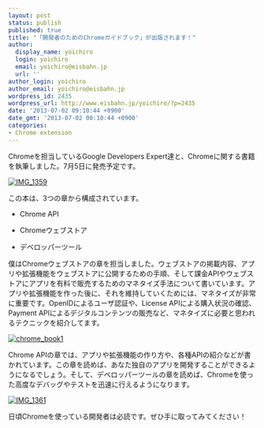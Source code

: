 ```yaml
---
layout: post
status: publish
published: true
title: "「開発者のためのChromeガイドブック」が出版されます！"
author:
  display_name: yoichiro
  login: yoichiro
  email: yoichiro@eisbahn.jp
  url: ''
author_login: yoichiro
author_email: yoichiro@eisbahn.jp
wordpress_id: 2435
wordpress_url: http://www.eisbahn.jp/yoichiro/?p=2435
date: '2013-07-02 09:10:44 +0900'
date_gmt: '2013-07-02 00:10:44 +0900'
categories:
- Chrome extension
---
```


Chromeを担当しているGoogle Developers Expert達と、Chromeに関する書籍を執筆しました。7月5日に発売予定です。

[![IMG_1359](http://www.eisbahn.jp/yoichiro/images/2013/07/IMG_1359.jpg)](http://www.amazon.co.jp/dp/4844334220/ref=as_li_ss_til?tag=eclipseplugin-22&camp=1027&creative=7407&linkCode=as4&creativeASIN=4844334220&adid=047401P17KFFESB64N6R&&ref-refURL=http%3A%2F%2Fwww.eisbahn.jp%2Fyoichiro%2Fen%2F%3Fp%3D2435%26preview%3Dtrue)

この本は、3つの章から構成されています。

* Chrome API

* Chromeウェブストア

* デベロッパーツール

僕はChromeウェブストアの章を担当しました。ウェブストアの掲載内容、アプリや拡張機能をウェブストアに公開するための手順、そして課金APIやウェブストアにアプリを有料で販売するためのマネタイズ手法について書いています。アプリや拡張機能を作った後に、それを維持していくためには、マネタイズが非常に重要です。OpenIDによるユーザ認証や、License APIによる購入状況の確認、Payment APIによるデジタルコンテンツの販売など、マネタイズに必要と思われるテクニックを紹介してます。

[![chrome_book1](http://www.eisbahn.jp/yoichiro/images/2013/07/chrome_book1.png)](http://www.amazon.co.jp/dp/4844334220/ref=as_li_ss_til?tag=eclipseplugin-22&camp=1027&creative=7407&linkCode=as4&creativeASIN=4844334220&adid=047401P17KFFESB64N6R&&ref-refURL=http%3A%2F%2Fwww.eisbahn.jp%2Fyoichiro%2Fen%2F%3Fp%3D2435%26preview%3Dtrue)

Chrome APIの章では、アプリや拡張機能の作り方や、各種APIの紹介などが書かれています。この章を読めば、あなた独自のアプリを開発することができるようになるでしょう。そして、デベロッパーツールの章を読めば、Chromeを使った高度なデバッグやテストを迅速に行えるようになります。

[![IMG_1361](http://www.eisbahn.jp/yoichiro/images/2013/07/IMG_1361.jpg)](http://www.amazon.co.jp/dp/4844334220/ref=as_li_ss_til?tag=eclipseplugin-22&camp=1027&creative=7407&linkCode=as4&creativeASIN=4844334220&adid=047401P17KFFESB64N6R&&ref-refURL=http%3A%2F%2Fwww.eisbahn.jp%2Fyoichiro%2Fen%2F%3Fp%3D2435%26preview%3Dtrue)

日頃Chromeを使っている開発者は必読です。ぜひ手に取ってみてください！
